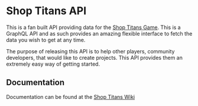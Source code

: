 # Shop Titans API

This is a fan built API providing data for the [Shop Titans Game](https://shoptitans.xyz). This is a GraphQL API and as such provides an amazing flexible interface to fetch the data you wish to get at any time.

The purpose of releasing this API is to help other players, community developers, that would like to create projects. This API provides them an extremely easy way of getting started.

## Documentation

Documentation can be found at the [Shop Titans Wiki](https://shoptitans.xyz/api)
